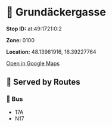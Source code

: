 # 🚉 Grundäckergasse


**Stop ID:** at:49:1721:0:2

**Zone:** 0100

**Location:** 48.13961916, 16.39227764

[Open in Google Maps](https://www.google.com/maps?q=48.13961916,16.39227764)

## 🚆 Served by Routes

### 🚌 Bus
- 17A
- N17